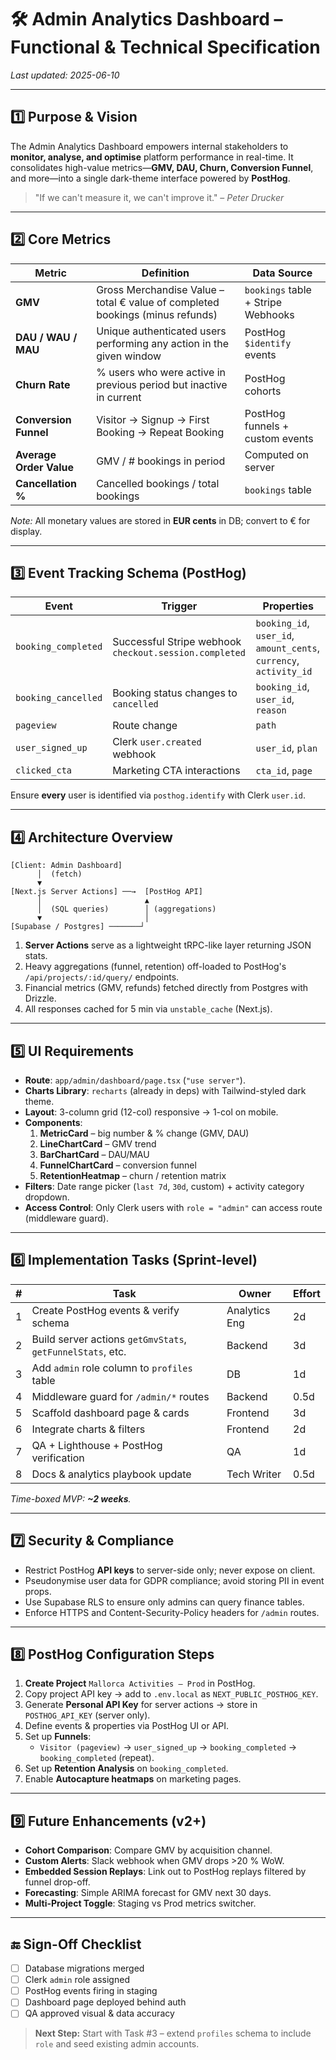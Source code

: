# 🛠️ Admin Analytics Dashboard – Functional & Technical Specification

_Last updated: 2025-06-10_

---

## 1️⃣ Purpose & Vision
The Admin Analytics Dashboard empowers internal stakeholders to **monitor, analyse, and optimise** platform performance in real-time. It consolidates high-value metrics—**GMV, DAU, Churn, Conversion Funnel**, and more—into a single dark-theme interface powered by **PostHog**.

> "If we can't measure it, we can't improve it." – _Peter Drucker_

---

## 2️⃣ Core Metrics
| Metric | Definition | Data Source |
| ------ | ---------- | ----------- |
| **GMV** | Gross Merchandise Value – total € value of completed bookings (minus refunds) | `bookings` table + Stripe Webhooks |
| **DAU / WAU / MAU** | Unique authenticated users performing any action in the given window | PostHog `$identify` events |
| **Churn Rate** | % users who were active in previous period but inactive in current | PostHog cohorts |
| **Conversion Funnel** | Visitor → Signup → First Booking → Repeat Booking | PostHog funnels + custom events |
| **Average Order Value** | GMV / # bookings in period | Computed on server |
| **Cancellation %** | Cancelled bookings / total bookings | `bookings` table |

_Note:_ All monetary values are stored in **EUR cents** in DB; convert to € for display.

---

## 3️⃣ Event Tracking Schema (PostHog)
| Event | Trigger | Properties |
| ----- | ------- | ---------- |
| `booking_completed` | Successful Stripe webhook `checkout.session.completed` | `booking_id`, `user_id`, `amount_cents`, `currency`, `activity_id` |
| `booking_cancelled` | Booking status changes to `cancelled` | `booking_id`, `user_id`, `reason` |
| `pageview` | Route change | `path` |
| `user_signed_up` | Clerk `user.created` webhook | `user_id`, `plan` |
| `clicked_cta` | Marketing CTA interactions | `cta_id`, `page` |

Ensure **every** user is identified via `posthog.identify` with Clerk `user.id`. 

---

## 4️⃣ Architecture Overview
```
[Client: Admin Dashboard]
      │  (fetch)
      ▼
[Next.js Server Actions] ──→  [PostHog API]
      │                       ▲
      │  (SQL queries)        │ (aggregations)
      ▼                       │
[Supabase / Postgres] ───────┘
```
1. **Server Actions** serve as a lightweight tRPC-like layer returning JSON stats.
2. Heavy aggregations (funnel, retention) off-loaded to PostHog's `/api/projects/:id/query/` endpoints.
3. Financial metrics (GMV, refunds) fetched directly from Postgres with Drizzle.
4. All responses cached for 5 min via `unstable_cache` (Next.js).

---

## 5️⃣ UI Requirements
- **Route**: `app/admin/dashboard/page.tsx` (`"use server"`).
- **Charts Library**: `recharts` (already in deps) with Tailwind-styled dark theme.
- **Layout**: 3-column grid (12-col) responsive → 1-col on mobile.
- **Components**:
  1. **MetricCard** – big number & % change (GMV, DAU)
  2. **LineChartCard** – GMV trend
  3. **BarChartCard** – DAU/MAU
  4. **FunnelChartCard** – conversion funnel
  5. **RetentionHeatmap** – churn / retention matrix
- **Filters**: Date range picker (`last 7d`, `30d`, custom) + activity category dropdown.
- **Access Control**: Only Clerk users with `role = "admin"` can access route (middleware guard).

---

## 6️⃣ Implementation Tasks (Sprint-level)
| # | Task | Owner | Effort |
| - | ---- | ----- | ------ |
| 1 | Create PostHog events & verify schema | Analytics Eng | 2d |
| 2 | Build server actions `getGmvStats`, `getFunnelStats`, etc. | Backend | 3d |
| 3 | Add `admin` role column to `profiles` table | DB | 1d |
| 4 | Middleware guard for `/admin/*` routes | Backend | 0.5d |
| 5 | Scaffold dashboard page & cards | Frontend | 3d |
| 6 | Integrate charts & filters | Frontend | 2d |
| 7 | QA + Lighthouse + PostHog verification | QA | 1d |
| 8 | Docs & analytics playbook update | Tech Writer | 0.5d |

_Time-boxed MVP: **~2 weeks**._ 

---

## 7️⃣ Security & Compliance
- Restrict PostHog **API keys** to server-side only; never expose on client.
- Pseudonymise user data for GDPR compliance; avoid storing PII in event props.
- Use Supabase RLS to ensure only admins can query finance tables.
- Enforce HTTPS and Content-Security-Policy headers for `/admin` routes.

---

## 8️⃣ PostHog Configuration Steps
1. **Create Project** `Mallorca Activities – Prod` in PostHog.
2. Copy project API key → add to `.env.local` as `NEXT_PUBLIC_POSTHOG_KEY`.
3. Generate **Personal API Key** for server actions → store in `POSTHOG_API_KEY` (server only).
4. Define events & properties via PostHog UI or API.
5. Set up **Funnels**:
   - `Visitor (pageview)` → `user_signed_up` → `booking_completed` → `booking_completed` (repeat).
6. Set up **Retention Analysis** on `booking_completed`.
7. Enable **Autocapture heatmaps** on marketing pages.

---

## 9️⃣ Future Enhancements (v2+)
- **Cohort Comparison**: Compare GMV by acquisition channel.
- **Custom Alerts**: Slack webhook when GMV drops >20 % WoW.
- **Embedded Session Replays**: Link out to PostHog replays filtered by funnel drop-off.
- **Forecasting**: Simple ARIMA forecast for GMV next 30 days.
- **Multi-Project Toggle**: Staging vs Prod metrics switcher.

---

## 🔚 Sign-Off Checklist
- [ ] Database migrations merged
- [ ] Clerk `admin` role assigned
- [ ] PostHog events firing in staging
- [ ] Dashboard page deployed behind auth
- [ ] QA approved visual & data accuracy

> **Next Step:** Start with Task #3 – extend `profiles` schema to include `role` and seed existing admin accounts. 
